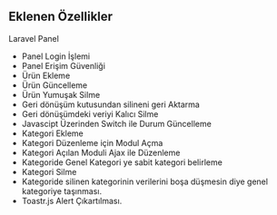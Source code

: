 ## Eklenen Özellikler

Laravel Panel

- Panel Login İşlemi
- Panel Erişim Güvenliği
- Ürün Ekleme
- Ürün Güncelleme
- Ürün Yumuşak Silme
- Geri dönüşüm kutusundan silineni geri Aktarma
- Geri dönüşümdeki veriyi Kalıcı Silme
- Javascipt Üzerinden Switch ile Durum Güncelleme
- Kategori Ekleme
- Kategori Düzenleme için Modul Açma
- Kategori Açılan Moduli Ajax ile Düzenleme
- Kategoride Genel Kategori ye sabit kategori belirleme
- Kategori Silme
- Kategoride silinen kategorinin verilerini boşa düşmesin diye genel kategoriye taşınması.
- Toastr.js Alert Çıkartılması.



